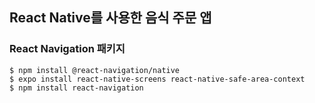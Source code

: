 ## React Native를 사용한 음식 주문 앱

### React Navigation 패키지
```
$ npm install @react-navigation/native
$ expo install react-native-screens react-native-safe-area-context
$ npm install react-navigation
```
